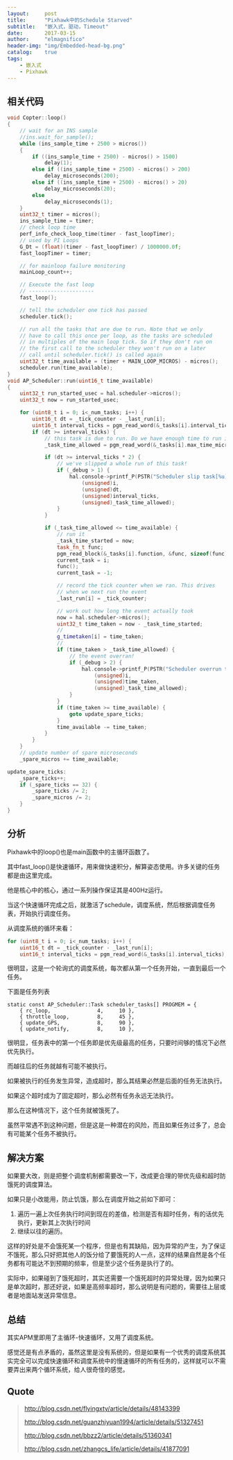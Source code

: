 ```yaml
---
layout:     post
title:      "Pixhawk中的Schedule Starved"
subtitle:   "嵌入式，驱动，Timeout"
date:       2017-03-15
author:     "elmagnifico"
header-img: "img/Embedded-head-bg.png"
catalog:    true
tags:
    - 嵌入式
    - Pixhawk
---
```


## 相关代码

```cpp
void Copter::loop()
{
	// wait for an INS sample
	//ins.wait_for_sample();
	while (ins_sample_time + 2500 > micros())
	{
		if ((ins_sample_time + 2500) - micros() > 1500)
			delay(1);
		else if ((ins_sample_time + 2500) - micros() > 200)
			delay_microseconds(200);
		else if ((ins_sample_time + 2500) - micros() > 20)
			delay_microseconds(20);
		else
			delay_microseconds(1);
	}
	uint32_t timer = micros();
	ins_sample_time = timer;
	// check loop time
	perf_info_check_loop_time(timer - fast_loopTimer);
	// used by PI Loops
	G_Dt = (float)(timer - fast_loopTimer) / 1000000.0f;
	fast_loopTimer = timer;

	// for mainloop failure monitoring
	mainLoop_count++;

	// Execute the fast loop
	// ---------------------
	fast_loop();

	// tell the scheduler one tick has passed
	scheduler.tick();

	// run all the tasks that are due to run. Note that we only
	// have to call this once per loop, as the tasks are scheduled
	// in multiples of the main loop tick. So if they don't run on
	// the first call to the scheduler they won't run on a later
	// call until scheduler.tick() is called again
	uint32_t time_available = (timer + MAIN_LOOP_MICROS) - micros();
	scheduler.run(time_available);
}
void AP_Scheduler::run(uint16_t time_available)
{
	uint32_t run_started_usec = hal.scheduler->micros();
	uint32_t now = run_started_usec;

	for (uint8_t i = 0; i<_num_tasks; i++) {
		uint16_t dt = _tick_counter - _last_run[i];
		uint16_t interval_ticks = pgm_read_word(&_tasks[i].interval_ticks);
		if (dt >= interval_ticks) {
			// this task is due to run. Do we have enough time to run it?
			_task_time_allowed = pgm_read_word(&_tasks[i].max_time_micros);

			if (dt >= interval_ticks * 2) {
				// we've slipped a whole run of this task!
				if (_debug > 1) {
					hal.console->printf_P(PSTR("Scheduler slip task[%u] (%u/%u/%u)\n"),
						(unsigned)i,
						(unsigned)dt,
						(unsigned)interval_ticks,
						(unsigned)_task_time_allowed);
				}
			}

			if (_task_time_allowed <= time_available) {
				// run it
				_task_time_started = now;
				task_fn_t func;
				pgm_read_block(&_tasks[i].function, &func, sizeof(func));
				current_task = i;
				func();
				current_task = -1;

				// record the tick counter when we ran. This drives
				// when we next run the event
				_last_run[i] = _tick_counter;

				// work out how long the event actually took
				now = hal.scheduler->micros();
				uint32_t time_taken = now - _task_time_started;
				//
				g_timetaken[i] = time_taken;
				//				
				if (time_taken > _task_time_allowed) {
					// the event overran!
					if (_debug > 2) {
						hal.console->printf_P(PSTR("Scheduler overrun task[%u] (%u/%u)\n"),
							(unsigned)i,
							(unsigned)time_taken,
							(unsigned)_task_time_allowed);
					}
				}
				if (time_taken >= time_available) {
					goto update_spare_ticks;
				}
				time_available -= time_taken;
			}
		}
	}
	// update number of spare microseconds
	_spare_micros += time_available;

update_spare_ticks:
	_spare_ticks++;
	if (_spare_ticks == 32) {
		_spare_ticks /= 2;
		_spare_micros /= 2;
	}
}
```
## 分析

Pixhawk中的loop()也是main函数中的主循环函数了。

其中fast_loop()是快速循环，用来做快速积分，解算姿态使用。许多关键的任务都是由这里完成。

他是核心中的核心，通过一系列操作保证其是400Hz运行。

当这个快速循环完成之后，就激活了schedule，调度系统，然后根据调度任务表，开始执行调度任务。

从调度系统的循环来看：

```cpp
for (uint8_t i = 0; i<_num_tasks; i++) {
	uint16_t dt = _tick_counter - _last_run[i];
	uint16_t interval_ticks = pgm_read_word(&_tasks[i].interval_ticks);
```

很明显，这是一个轮询式的调度系统，每次都从第一个任务开始，一直到最后一个任务。

下面是任务列表

	static const AP_Scheduler::Task scheduler_tasks[] PROGMEM = {
	    { rc_loop,               4,     10 },
	    { throttle_loop,         8,     45 },
	    { update_GPS,            8,     90 },
	    { update_notify,         8,     10 },

很明显，任务表中的第一个任务即是优先级最高的任务，只要时间够的情况下必然优先执行。

而越往后的任务就越有可能不被执行。

如果被执行的任务发生异常，造成超时，那么其结果必然是后面的任务无法执行。

如果这个超时成为了固定超时，那么必然有任务永远无法执行。

那么在这种情况下，这个任务就被饿死了。

虽然平常遇不到这种问题，但是这是一种潜在的风险，而且如果任务过多了，总会有可能某个任务不被执行。

## 解决方案

如果要大改，则是把整个调度机制都需要改一下，改成更合理的带优先级和超时防饿死的调度算法。

如果只是小改能用，防止饥饿，那么在调度开始之前如下即可：

1. 遍历一遍上次任务执行时间到现在的差值，检测是否有超时任务，有的话优先执行，更新其上次执行时间
2. 继续以往的遍历。

这样的好处是不会饿死某一个程序，但是也有其缺陷，因为异常的产生，为了保证不饿死，那么只好把其他人的饭分给了要饿死的人一点，这样的结果自然是各个任务都有可能达不到预期的频率，但是至少这个任务是执行了的。

实际中，如果碰到了饿死超时，其实还需要一个饿死超时的异常处理，因为如果只是单次超时，那还好说，如果是高频率超时，那么说明是有问题的，需要往上层或者是地面站发送异常信息。

## 总结

其实APM里即用了主循环-快速循环，又用了调度系统。

感觉还是有点矛盾的，虽然这里是没有系统的，但是如果有一个优秀的调度系统其实完全可以完成快速循环和调度系统中的慢速循环的所有任务的，这样就可以不需要弄出来两个循环系统，给人很奇怪的感觉。

## Quote

> http://blog.csdn.net/flyingxty/article/details/48143399
> 
> http://blog.csdn.net/guanzhiyuan1994/article/details/51327451
> 
> http://blog.csdn.net/bbzz2/article/details/51360341
> 
> http://blog.csdn.net/zhangcs_life/article/details/41877091